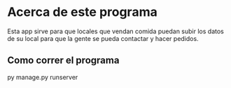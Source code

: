 # Acerca de este programa
Esta app sirve para que locales que vendan comida puedan subir los datos de su local para que la gente se pueda contactar y hacer pedidos.
## Como correr el programa
py manage.py runserver
